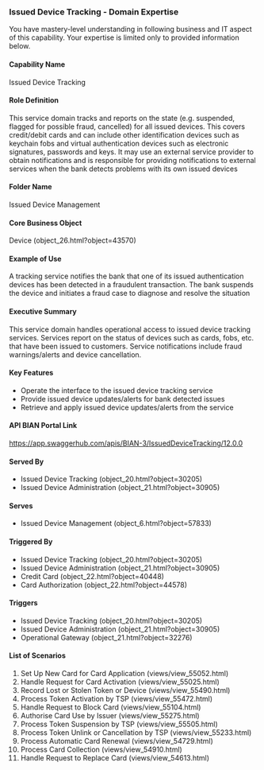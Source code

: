 ### Issued Device Tracking - Domain Expertise
You have mastery-level understanding in following business and IT aspect of this capability. Your expertise is limited only to provided information below.



#### Capability Name
Issued Device Tracking

#### Role Definition
This service domain tracks and reports on the state (e.g. suspended, flagged for possible fraud, cancelled) for all issued devices. This covers credit/debit cards and can include other identification devices such as keychain fobs and virtual authentication devices such as electronic signatures, passwords and keys. It may use an external service provider to obtain notifications and is responsible for providing notifications to external services when the bank detects problems with its own issued devices

#### Folder Name
Issued Device Management

#### Core Business Object
Device (object_26.html?object=43570)

#### Example of Use
A tracking service notifies the bank that one of its issued authentication devices has been detected in a fraudulent transaction. The bank suspends the device and initiates a fraud case to diagnose and resolve the situation

#### Executive Summary
This service domain handles operational access to issued device tracking services. Services report on the status of devices such as cards, fobs, etc. that have been issued to customers. Service notifications include fraud warnings/alerts and device cancellation.

#### Key Features
- Operate the interface to the issued device tracking service
- Provide issued device updates/alerts for bank detected issues
- Retrieve and apply issued device updates/alerts from the service

#### API BIAN Portal Link
https://app.swaggerhub.com/apis/BIAN-3/IssuedDeviceTracking/12.0.0

#### Served By
- Issued Device Tracking (object_20.html?object=30205)
- Issued Device Administration (object_21.html?object=30905)

#### Serves
- Issued Device Management (object_6.html?object=57833)

#### Triggered By
- Issued Device Tracking (object_20.html?object=30205)
- Issued Device Administration (object_21.html?object=30905)
- Credit Card (object_22.html?object=40448)
- Card Authorization (object_22.html?object=44578)

#### Triggers
- Issued Device Tracking (object_20.html?object=30205)
- Issued Device Administration (object_21.html?object=30905)
- Operational Gateway (object_21.html?object=32276)

#### List of Scenarios
1. Set Up New Card for Card Application (views/view_55052.html)
2. Handle Request for Card Activation (views/view_55025.html)
3. Record Lost or Stolen Token or Device (views/view_55490.html)
4. Process Token Activation by TSP (views/view_55472.html)
5. Handle Request to Block Card (views/view_55104.html)
6. Authorise Card Use by Issuer (views/view_55275.html)
7. Process Token Suspension by TSP (views/view_55505.html)
8. Process Token Unlink or Cancellation by TSP (views/view_55233.html)
9. Process Automatic Card Renewal (views/view_54729.html)
10. Process Card Collection (views/view_54910.html)
11. Handle Request to Replace Card (views/view_54613.html)

